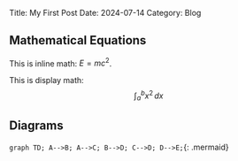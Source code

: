 Title: My First Post
Date: 2024-07-14
Category: Blog

## Mathematical Equations

This is inline math: $E = mc^2$.

This is display math:
$$ \int_{a}^{b} x^2 \, dx $$

## Diagrams

`
graph TD;
    A-->B;
    A-->C;
    B-->D;
    C-->D;
    D-->E;
`{: .mermaid}